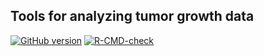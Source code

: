 ## Tools for analyzing tumor growth data

<!-- badges: start -->
[![GitHub version](https://img.shields.io/static/v1?label=GitHub&message=0.5.0&color=blue&logo=github)](https://github.com/pbreheny/tumr)
[![R-CMD-check](https://github.com/pbreheny/tumr/workflows/R-CMD-check/badge.svg)](https://github.com/pbreheny/tumr/actions)
<!-- badges: end -->
